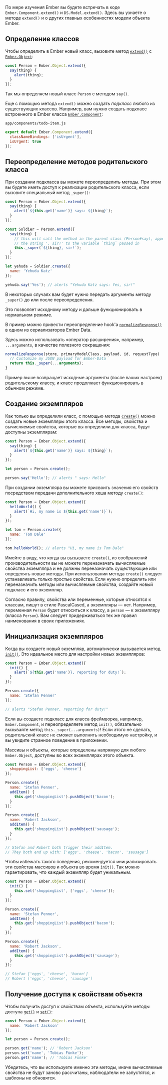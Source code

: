 По мере изучения Ember вы будете встречать в коде `Ember.Component.extend()` и `DS.Model.extend()`.
Здесь вы узнаете о методе `extend()` и о других главных особенностях модели объекта Ember.

## Определение классов

Чтобы определить в Ember новый класс, вызовите метод [`extend()`](http://emberjs.com/api/classes/Ember.Object.html#method_extend) с [`Ember.Object`](http://emberjs.com/api/classes/Ember.Object.html):

```js
const Person = Ember.Object.extend({
  say(thing) {
    alert(thing);
  }
});
```

Так мы определяем новый класс `Person` с методом `say()`.

Еще с помощью метода `extend()` можно создать *подкласс* любого из существующих классов. Например, вам нужно создать подкласс встроенного в Ember класса [`Ember.Component`](http://emberjs.com/api/classes/Ember.Component.html):

`app/components/todo-item.js`
```js
export default Ember.Component.extend({
  classNameBindings: ['isUrgent'],
  isUrgent: true
});
```

## Переопределение методов родительского класса

При создании подкласса вы можете переопределить методы. При этом вы будете иметь доступ к реализации родительского класса, если вызовите специальный метод  `_super()`:

```js
const Person = Ember.Object.extend({
  say(thing) {
    alert(`${this.get('name')} says: ${thing}`);
  }
});

const Soldier = Person.extend({
  say(thing) {
    // this will call the method in the parent class (Person#say), appending
    // the string ', sir!' to the variable `thing` passed in
    this._super(`${thing}, sir!`);
  }
});

let yehuda = Soldier.create({
  name: 'Yehuda Katz'
});

yehuda.say('Yes'); // alerts "Yehuda Katz says: Yes, sir!"
```

В некоторых случаях вам будет нужно передать аргументы методу `_super()` до или после переопределения.

Это позволяет исходному методу и дальше функционировать в нормальном режиме.

В пример можно привести переопределение hook'а [`normalizeResponse()`](http://emberjs.com/api/data/classes/DS.JSONAPISerializer.html#method_normalizeResponse) в одном из сериализаторов Ember Data.

Здесь можно использовать «оператор расширения», например, `...arguments`, в качестве полезного сокращения:

```js
normalizeResponse(store, primaryModelClass, payload, id, requestType)  {
  // Customize my JSON payload for Ember-Data
  return this._super(...arguments);
}
```

Пример выше возвращает исходные аргументы (после ваших настроек) родительскому классу, и класс продолжает функционировать в обычном режиме.

## Создание экземпляров

Как только вы определили класс, с помощью метода [`create()`](http://emberjs.com/api/classes/Ember.Object.html#method_create) можно создать новые экземпляры этого класса. Все методы, свойства и вычисляемые свойства, которые вы определили для класса, будут доступны экземплярам:

```js
const Person = Ember.Object.extend({
  say(thing) {
    alert(`${this.get('name')} says: ${thing}`);
  }
});

let person = Person.create();

person.say('Hello'); // alerts " says: Hello"
```

При создании экземпляра вы можете присвоить значения его свойств посредством передачи дополнительного хеша методу `create()`:

```js
const Person = Ember.Object.extend({
  helloWorld() {
    alert(`Hi, my name is ${this.get('name')}`);
  }
});

let tom = Person.create({
  name: 'Tom Dale'
});

tom.helloWorld(); // alerts "Hi, my name is Tom Dale"
```

Имейте в виду, что когда вы вызываете `create()`, из соображений производительности вы не можете переназначать вычисляемые свойства экземпляра и не должны переназначать существующие или определять новые методы. При использовании метода `create()` следует устанавливать только простые свойства.
Если нужно определить или переназначить методы или вычисляемые свойства, создайте новый подкласс и его экземпляр.

Согласно правилу, свойства или переменные, которые относятся к классам, пишут в стиле PascalCased, а экземпляры — нет. Например, переменная `Person` будет относиться к классу, а `person` — к экземпляру (класса `Person`). Вам следует придерживаться тех же правил наименования в своих приложениях.

## Инициализация экземпляров

Когда вы создаете новый экземпляр, автоматически вызывается метод [`init()`](http://emberjs.com/api/classes/Ember.Object.html#method_init). Это идеальное место для настройки новых экземпляров:

```js
const Person = Ember.Object.extend({
  init() {
    alert(`${this.get('name')}, reporting for duty!`);
  }
});

Person.create({
  name: 'Stefan Penner'
});

// alerts "Stefan Penner, reporting for duty!"
```

Если вы создаете подкласс для класса фреймворка, например, `Ember.Component`, и переопределяете метод `init()`, обязательно вызывайте метод `this._super(...arguments)`! Если этого не сделать, родительский класс не сможет выполнить необходимую настройку, и вы увидите странное поведение в приложении.

Массивы и объекты, которые определены напрямую для любого `Ember.Object`, доступны во всех экземплярах этого объекта.

```js
const Person = Ember.Object.extend({
  shoppingList: ['eggs', 'cheese']
});

Person.create({
  name: 'Stefan Penner',
  addItem() {
    this.get('shoppingList').pushObject('bacon');
  }
});

Person.create({
  name: 'Robert Jackson',
  addItem() {
    this.get('shoppingList').pushObject('sausage');
  }
});

// Stefan and Robert both trigger their addItem.
// They both end up with: ['eggs', 'cheese', 'bacon', 'sausage']
```

Чтобы избежать такого поведения, рекомендуется инициализировать эти свойства массивов и объекта во время `init()`. Так можно гарантировать, что каждый экземпляр будет уникальным.

```js
const Person = Ember.Object.extend({
  init() {
    this.set('shoppingList', ['eggs', 'cheese']);
  }
});

Person.create({
  name: 'Stefan Penner',
  addItem() {
    this.get('shoppingList').pushObject('bacon');
  }
});

Person.create({
  name: 'Robert Jackson',
  addItem() {
    this.get('shoppingList').pushObject('sausage');
  }
});

// Stefan ['eggs', 'cheese', 'bacon']
// Robert ['eggs', 'cheese', 'sausage']
```

## Получение доступа к свойствам объекта

Чтобы получить доступ к свойствам объекта, используйте методы доступа [`get()`](http://emberjs.com/api/classes/Ember.Object.html#method_get) и [`set()`](http://emberjs.com/api/classes/Ember.Object.html#method_set):

```js
const Person = Ember.Object.extend({
  name: 'Robert Jackson'
});

let person = Person.create();

person.get('name'); // 'Robert Jackson'
person.set('name', 'Tobias Fünke');
person.get('name'); // 'Tobias Fünke'
```

Убедитесь, что вы используете именно эти методы, иначе вычисляемые свойства не будут заново рассчитаны, наблюдатели не запустятся, и шаблоны не обновятся.
